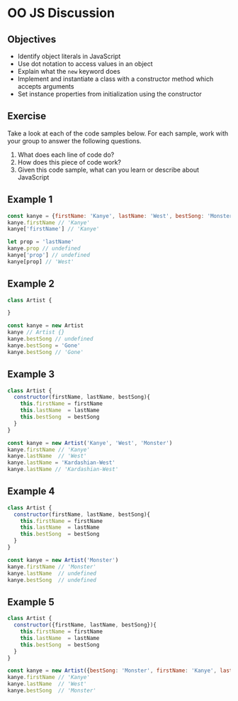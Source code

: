 # OO JS Discussion

## Objectives

* Identify object literals in JavaScript
* Use dot notation to access values in an object
* Explain what the `new` keyword does
* Implement and instantiate a class with a constructor method which accepts arguments
* Set instance properties from initialization using the constructor

## Exercise

Take a look at each of the code samples below. For each sample, work with your group to answer the following questions.

1. What does each line of code do?
2. How does this piece of code work?
3. Given this code sample, what can you learn or describe about JavaScript

## Example 1

```javascript
const kanye = {firstName: 'Kanye', lastName: 'West', bestSong: 'Monster'}
kanye.firstName // 'Kanye'
kanye['firstName'] // 'Kanye'

let prop = 'lastName'
kanye.prop // undefined
kanye['prop'] // undefined
kanye[prop] // 'West'
```

## Example 2

```javascript
class Artist {

}

const kanye = new Artist
kanye // Artist {}
kanye.bestSong // undefined
kanye.bestSong = 'Gone'
kanye.bestSong // 'Gone'


```

## Example 3

```javascript
class Artist {
  constructor(firstName, lastName, bestSong){
    this.firstName = firstName
    this.lastName  = lastName
    this.bestSong  = bestSong
  }
}

const kanye = new Artist('Kanye', 'West', 'Monster')
kanye.firstName // 'Kanye'
kanye.lastName  // 'West'
kanye.lastName = 'Kardashian-West'
kanye.lastName // 'Kardashian-West'

```

## Example 4

```javascript
class Artist {
  constructor(firstName, lastName, bestSong){
    this.firstName = firstName
    this.lastName  = lastName
    this.bestSong  = bestSong
  }
}

const kanye = new Artist('Monster')
kanye.firstName // 'Monster'
kanye.lastName  // undefined
kanye.bestSong  // undefined

```

## Example 5

```javascript
class Artist {
  constructor({firstName, lastName, bestSong}){
    this.firstName = firstName
    this.lastName  = lastName
    this.bestSong  = bestSong
  }
}

const kanye = new Artist({bestSong: 'Monster', firstName: 'Kanye', lastName: 'West'})
kanye.firstName // 'Kanye'
kanye.lastName  // 'West'
kanye.bestSong  // 'Monster'

```
